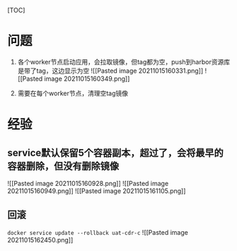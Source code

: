 [TOC]

# 问题
1. 各个worker节点启动应用，会拉取镜像，但tag都为空，push到harbor资源库是带了tag，这边显示为空
![[Pasted image 20211015160331.png]]
![[Pasted image 20211015160349.png]]

2. 需要在每个worker节点，清理空tag镜像

# 经验
## service默认保留5个容器副本，超过了，会将最早的容器删除，但没有删除镜像
![[Pasted image 20211015160928.png]]
![[Pasted image 20211015160949.png]]
![[Pasted image 20211015161105.png]]

## 回滚
`docker service update --rollback uat-cdr-c`
![[Pasted image 20211015162450.png]]